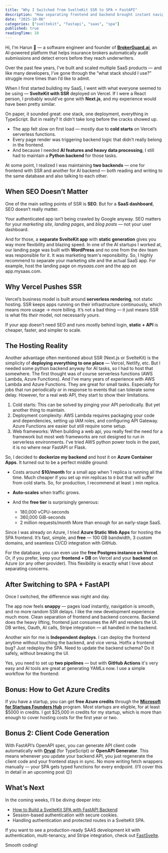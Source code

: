 ```yaml
---
title: "Why I Switched from SvelteKit SSR to SPA + FastAPI"
description: "How separating frontend and backend brought instant navigation, cleaner architecture, independent deployments, and happier development."
date: "2025-10-06"
categories: ["sveltekit", "fastapi", "saas", "spa"]
published: true
readingTime: 10
---
```


Hi, I'm Harun 👋 — a software engineer and founder of [**BrokerGuard.ai**](https://brokerguard.ai), an AI-powered platform that helps insurance brokers automatically audit submissions and detect errors before they reach underwriters.

Over the past few years, I’ve built and scaled multiple SaaS products — and like many developers, I’ve gone through the “what stack should I use?” struggle more times than I’d like to admit.

When I first started building my SaaS, I went with what everyone seemed to be using — **SvelteKit with SSR** deployed on Vercel.
If I were a React person, I probably would’ve gone with **Next.js**, and my experience would have been pretty similar.

On paper, it sounded great: one stack, one deployment, everything in TypeScript.
But in reality? It didn’t take long before the cracks showed up.

* The app felt slow on first load — mostly due to **cold starts** on Vercel’s serverless functions.
* Every page render was triggering backend logic that didn’t really belong in the frontend.
* And because I needed **AI features and heavy data processing**, I still had to maintain a **Python backend** for those tasks.

At some point, I realized I was maintaining **two backends** — one for frontend with SSR and another for AI backend — both reading and writing to the same database and also talking to each other. 


## When SEO Doesn’t Matter

One of the main selling points of SSR is **SEO**. But for a **SaaS dashboard**, SEO doesn’t really matter. 

Your authenticated app isn’t being crawled by Google anyway. SEO matters for your *marketing site*, *landing pages*, and *blog posts* — not your user dashboard.

And for those, a **separate SvelteKit app** with **static generation** gives you way more flexibility and blazing speed.
In one of the AI startups I worked at, our landing page was built with **WordPress** and no one from the dev team was responsible for it. It was marketing team's reponsibility. So, I highly recommend to separate your marketing site and the actual SaaS app. For example, host the landing page on *mysaas.com* and the app on app.mysaas.com. 


## Why Vercel Pushes SSR

Vercel’s business model is built around **serverless rendering**, not static hosting.
SSR keeps apps running on their infrastructure continuously, which means more usage → more billing.
It’s not a bad thing — it just means SSR is what fits *their* model, not necessarily *yours*.

If your app doesn’t need SEO and runs mostly behind login, **static + API** is cheaper, faster, and simpler to scale.


## The Hosting Reality

Another advantage often mentioned about SSR (Next.js or SvelteKit) is the simplicity of **deploying everything to one place** — Vercel, Netlify, etc. But I needed some python backend anyway for AI tasks, so I had to host that somewhere. The first thought was of course serverless functions (AWS Lambda, Azure Functions). And I've many years of experience with AWS Lambda and Azure Functions. They are great for small tasks. Especially for jobs that run periodically or in response to events that can tolerate some delay. However, for a real web API, they start to show their limitations. 

1. Cold starts: This can be solved by pinging your API periodically. But yet another thing to maintain.
2. Deployment complexity: AWS Lambda requires packaging your code and dependencies, setting up IAM roles, and configuring API Gateway. Azure Functions are easier but still require some setup.
3. Web frameworks: When building a web api, you really feel the need for a framework but most web frameworks are not designed to run in serverless environments. I've tried AWS python power tools in the past, it is no where near FastAPI or Flask.

So, I decided to **dockerize my backend** and host it on **Azure Container Apps**. It turned out to be a perfect middle ground:

* Costs around **$10/month** for a small app when 1 replica is running all the time. Much cheaper if you set up min replicas to `0` but that will suffer from cold starts. So, for production, I recommend at least `1` min replica.
* **Auto-scales** when traffic grows.
* And the **free tier** is surprisingly generous:

  * 180,000 vCPU-seconds
  * 360,000 GiB-seconds
  * 2 million requests/month
    More than enough for an early-stage SaaS.

Since I was already on Azure, I tried **Azure Static Web Apps** for hosting the SPA frontend.
It’s fast, simple, and **free** — 100 GB bandwidth, 3 custom domains, and seamless CI/CD integration with GitHub.

For the database, you can even use the **free Postgres instance on Vercel**.
Or, if you prefer, keep your **frontend + DB** on Vercel and your **backend** on Azure (or any other provider).
This flexibility is exactly what I love about separating concerns.


## After Switching to SPA + FastAPI

Once I switched, the difference was night and day.

The app now feels **snappy** — pages load instantly, navigation is smooth, and no more random SSR delays. I like the new development experience much more. Clean separation of frontend and backend concerns. Backend does the heavy lifting, frontend just consumes the API and renders the UI. DB writes, Oauth, AI calls, Stripe integration — all handled in the backend.

Another win for me is **Independent deploys**. I can deploy the frontend anytime without touching the backend, and vice versa.
Hotfix a frontend bug? Just redeploy the SPA.
Need to update the backend schema? Do it safely, without breaking the UI.

Yes, you need to set up **two pipelines** — but with **GitHub Actions** it's very easy and AI tools are great at generating YAMLs now. I use a simple workflow for the frontend:


## Bonus: How to Get Azure Credits

If you have a startup, you can get **free Azure credits** through the **[Microsoft for Startups Founders Hub](https://www.microsoft.com/startups)** program. Most startups are eligible, for at least $5000 in credits. I got $25,000 in credits for my startup, which is more than enough to cover hosting costs for the first year or two.




## Bonus 2: Client Code Generation

With FastAPI’s OpenAPI spec, you can generate API client code automatically with **[Orval](https://orval.dev)** (for TypeScript) or **OpenAPI Generator**. This means whenever you update your backend API, you just regenerate the client code and your frontend stays in sync.
No more writing fetch wrappers manually — your SPA gets typed functions for every endpoint.
(I’ll cover this in detail in an upcoming post 😉)


## What’s Next

In the coming weeks, I’ll be diving deeper into:

* [How to Build a SvelteKit SPA with FastAPI Backend](/blog/how-to-build-sveltekit-spa-with-fastapi-backend)
* Session-based authentication with secure cookies.
* Handling authentication and protected routes in a SvelteKit SPA.

If you want to see a production-ready SAAS development kit with authentication, multi-tenancy, and Stripe integration, check out [FastSvelte](https://fastsvelte.dev/).

Smooth coding!
